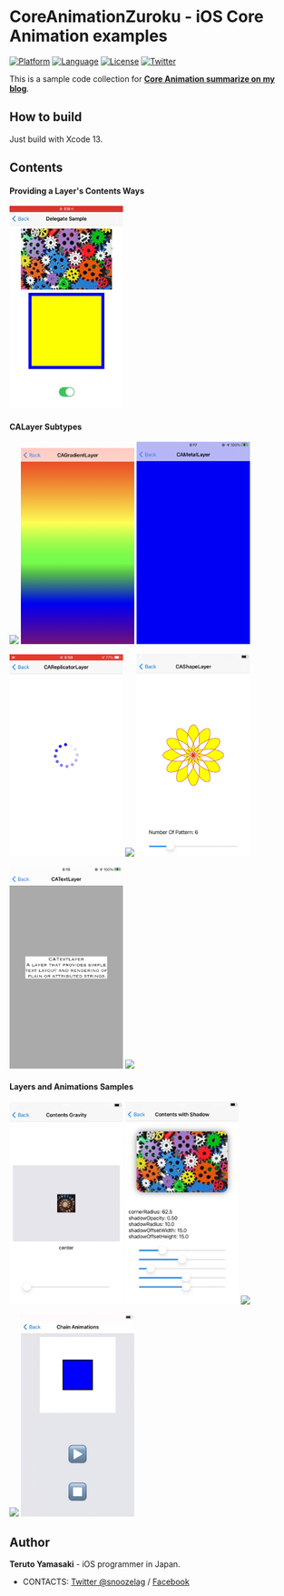 # CoreAnimationZuroku - iOS Core Animation examples

[![Platform](http://img.shields.io/badge/platform-ios-blue.svg?style=flat
)](https://developer.apple.com/iphone/index.action)
[![Language](http://img.shields.io/badge/language-swift-brightgreen.svg?style=flat
)](https://developer.apple.com/swift)
[![License](http://img.shields.io/badge/license-MIT-lightgrey.svg?style=flat
)](http://mit-license.org)
[![Twitter](https://img.shields.io/badge/twitter-@snoozelag-blue.svg?style=flat)](http://twitter.com/snoozelag)

This is a sample code collection for **[Core Animation summarize on my blog](https://snoozelag.hatenablog.com/entry/2021/10/26/055223)**.
<br>

## How to build

Just build with Xcode 13. 

## Contents

#### Providing a Layer's Contents Ways <br>

<img src="README_resources/delegate_subclassing.gif" width="200">

#### CALayer Subtypes <br>

<img src="README_resources/emitter_layer.gif" width="200"> <img src="README_resources/gradient_layer.png" width="200"> <img src="README_resources/metal_layer.png" width="200"><br>

<img src="README_resources/reprecator_layer.gif" width="200"> <img src="README_resources/scroll_layer.gif" width="200"> <img src="README_resources/shape_layer.gif" width="200"><br>

<img src="README_resources/text_layer.png" width="200"> <img src="README_resources/transform_layer.gif" width="200"><br>

#### Layers and Animations Samples <br>

<img src="README_resources/contents_gravity.gif" width="200"> <img src="README_resources/contents_with_shadow.gif" width="200"> <img src="README_resources/animatable_keypaths.gif" width="200"><br>

<img src="README_resources/custom_action_contents_set_transition.gif" width="200"> <img src="README_resources/chain_pause_resume.gif" width="200"><br>

## Author

**Teruto Yamasaki** - iOS programmer in Japan.

- CONTACTS: [Twitter @snoozelag](https://twitter.com/snoozelag) / [Facebook](https://www.facebook.com/teruto.yamasaki)
